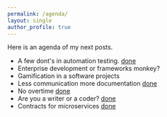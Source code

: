 ```yaml
---
permalink: /agenda/
layout: single
author_profile: true
---
```

Here is an agenda of my next posts.
* A few dont's in automation testing. [done](https://nick318.github.io/2019/04/01/a-few-donts-in-automation-testing)
* Enterprise development or frameworks monkey?
* Gamification in a software projects
* Less communication more documentation [done](https://nick318.github.io/2018/02/26/less-communication-more-documentation)
* No overtime [done](https://nick318.github.io/2018/02/18/no-overtime)
* Are you a writer or a coder? [done](https://nick318.github.io/2018/02/11/are-you-a-writer-or-a-coder)
* Contracts for microservices [done](https://nick318.github.io/2018/01/28/contracts-for-microservices)